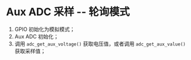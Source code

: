 # Aux ADC 采样 -- 轮询模式

1. GPIO 初始化为模拟模式；
2. Aux ADC 初始化；
3. 调用 `adc_get_aux_voltage()` 获取电压值，或者调用 `adc_get_aux_value()` 获取采样值；
